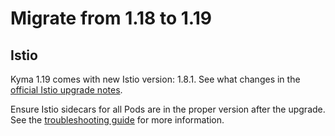 # Migrate from 1.18 to 1.19

## Istio

Kyma 1.19 comes with new Istio version: 1.8.1. See what changes in the [official Istio upgrade notes](https://istio.io/latest/news/releases/1.8.x/announcing-1.8/).

Ensure Istio sidecars for all Pods are in the proper version after the upgrade. See the [troubleshooting guide](https://kyma-project.io/docs/master/components/service-mesh#troubleshooting-incompatible-istio-sidecar-version-after-kyma-upgrade) for more information.